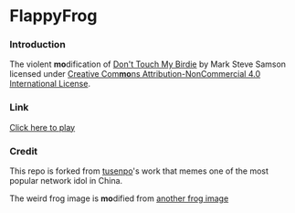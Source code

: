 # FlappyFrog
### Introduction
The violent **mo**dification of [Don't Touch My Birdie](https://github.com/marksteve/dtmb) by Mark Steve Samson
licensed under [Creative Com**mo**ns Attribution-NonCommercial 4.0 International License](https://creativecommons.org/licenses/by-nc/4.0/).

### Link
[Click here to play](https://jerrylzy.github.io/FlappyFrog/)

### Credit
This repo is forked from [tusenpo](https://github.com/tusenpo/FlappyFrog)'s work that memes one of the most popular network idol in China.

The weird frog image is **mo**dified from [another frog image](https://amphibian.com/)
